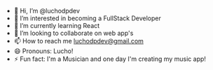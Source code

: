 - 👋 Hi, I’m @luchodpdev
- 👀 I’m interested in becoming a FullStack Developer
- 🌱 I’m currently learning React
- 💞️ I’m looking to collaborate on web app's
- 📫 How to reach me luchodpdev@gmail.com
- 😄 Pronouns: Lucho!
- ⚡ Fun fact: I'm a Musician and one day I'm creating my music app!

<!---
luchodpdev/luchodpdev is a ✨ special ✨ repository because its `README.md` (this file) appears on your GitHub profile.
You can click the Preview link to take a look at your changes.
--->
